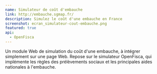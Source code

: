 ```yaml
---
name: Simulateur de coût d'embauche
link: http://embauche.sgmap.fr/
description: Simulez le coût d'une embauche en France
screenshot: ecran_simulateur-cout-embauche.png
featured: true
api:
  - OpenFisca
---
```

Un module Web de simulation du coût d'une embauche, à intégrer simplement sur une page Web.
Repose sur le simulateur OpenFisca, qui implémente les règles des prélèvements sociaux et les principales aides nationales à l'embauche.
